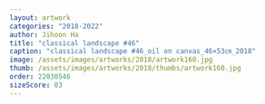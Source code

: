 ```yaml
---
layout: artwork
categories: "2018-2022"
author: Jihoon Ha
title: "classical landscape #46"
caption: "classical landscape #46_oil on canvas_46×53㎝_2018"
image: /assets/images/artworks/2018/artwork160.jpg
thumb: /assets/images/artworks/2018/thumbs/artwork160.jpg
order: 22030546
sizeScore: 03
---
```

